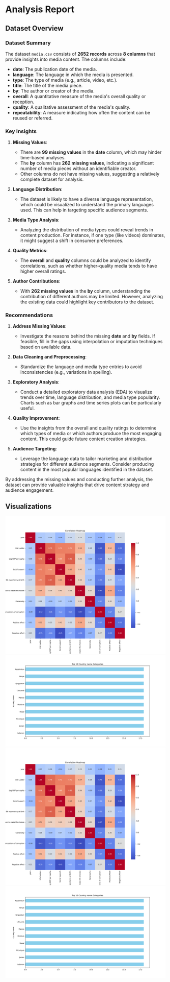 # Analysis Report

## Dataset Overview
### Dataset Summary

The dataset `media.csv` consists of **2652 records** across **8 columns** that provide insights into media content. The columns include:

- **date**: The publication date of the media.
- **language**: The language in which the media is presented.
- **type**: The type of media (e.g., article, video, etc.).
- **title**: The title of the media piece.
- **by**: The author or creator of the media.
- **overall**: A quantitative measure of the media's overall quality or reception.
- **quality**: A qualitative assessment of the media's quality.
- **repeatability**: A measure indicating how often the content can be reused or referred.

### Key Insights

1. **Missing Values**: 
   - There are **99 missing values** in the **date** column, which may hinder time-based analyses.
   - The **by** column has **262 missing values**, indicating a significant number of media pieces without an identifiable creator.
   - Other columns do not have missing values, suggesting a relatively complete dataset for analysis.

2. **Language Distribution**: 
   - The dataset is likely to have a diverse language representation, which could be visualized to understand the primary languages used. This can help in targeting specific audience segments.

3. **Media Type Analysis**:
   - Analyzing the distribution of media types could reveal trends in content production. For instance, if one type (like videos) dominates, it might suggest a shift in consumer preferences.

4. **Quality Metrics**:
   - The **overall** and **quality** columns could be analyzed to identify correlations, such as whether higher-quality media tends to have higher overall ratings.

5. **Author Contributions**:
   - With **262 missing values** in the **by** column, understanding the contribution of different authors may be limited. However, analyzing the existing data could highlight key contributors to the dataset.

### Recommendations

1. **Address Missing Values**:
   - Investigate the reasons behind the missing **date** and **by** fields. If feasible, fill in the gaps using interpolation or imputation techniques based on available data.

2. **Data Cleaning and Preprocessing**:
   - Standardize the language and media type entries to avoid inconsistencies (e.g., variations in spelling).

3. **Exploratory Analysis**:
   - Conduct a detailed exploratory data analysis (EDA) to visualize trends over time, language distribution, and media type popularity. Charts such as bar graphs and time series plots can be particularly useful.

4. **Quality Improvement**:
   - Use the insights from the overall and quality ratings to determine which types of media or which authors produce the most engaging content. This could guide future content creation strategies.

5. **Audience Targeting**:
   - Leverage the language data to tailor marketing and distribution strategies for different audience segments. Consider producing content in the most popular languages identified in the dataset.

By addressing the missing values and conducting further analysis, the dataset can provide valuable insights that drive content strategy and audience engagement.

## Visualizations
![Chart](./happiness\happiness_heatmap.png)
![Chart](./happiness\happiness_barplot.png)
![Chart](./happiness/happiness_heatmap.png)
![Chart](./happiness/happiness_barplot.png)

